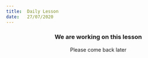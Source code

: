 ```yaml
---
title:  Daily Lesson
date:   27/07/2020
---
```


### <center>We are working on this lesson</center>
<center>Please come back later</center>